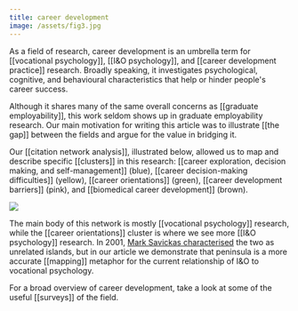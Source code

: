 ```yaml
---
title: career development
image: /assets/fig3.jpg
---
```


As a field of research, career development is an umbrella term for [[vocational psychology]], [[I&O psychology]], and [[career development practice]] research. Broadly speaking, it investigates psychological, cognitive, and behavioural characteristics that help or hinder people's career success. 

Although it shares many of the same overall concerns as [[graduate employability]], this work seldom shows up in graduate employability research. Our main motivation for writing this article was to illustrate [[the gap]] between the fields and argue for the value in bridging it. 

Our [[citation network analysis]], illustrated below, allowed us to map and describe specific [[clusters]] in this research: [[career exploration, decision making,
and self-management]] (blue), [[career decision-making difficulties]] (yellow), [[career orientations]] (green), [[career development barriers]] (pink), and [[biomedical career development]] (brown). 

![]({{page.image}})

The main body of this network is mostly [[vocational psychology]] research, while the [[career orientations]] cluster is where we see more [[I&O psychology]] research. In 2001, [Mark Savickas characterised](https://www.sciencedirect.com/science/article/abs/pii/S0001879101918342?via%3Dihub) the two as unrelated islands, but in our article we demonstrate that peninsula is a more accurate [[mapping]] metaphor for the current relationship of I&O to vocational psychology. 

For a broad overview of career development, take a look at some of the useful [[surveys]] of the field. 